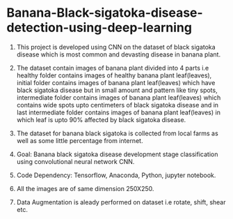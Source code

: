 # Banana-Black-sigatoka-disease-detection-using-deep-learning
1. This project is developed using CNN on the dataset of black sigatoka disease which is most common and devasting disease in banana plant.

2. The dataset contain images of banana plant divided into 4 parts i.e healthy folder contains images of healthy banana plant leaf(leaves), initial folder contains images of banana plant leaf(leaves) which have black sigatoka disease but in small amount and pattern like tiny spots, intermediate folder contains images of banana plant leaf(leaves) which contains wide spots upto centimeters of black sigatoka disease and in last intermediate folder contains images of banana plant leaf(leaves) in which leaf is upto 90% affected by black sigatoka disease.

3. The dataset for banana black sigatoka is collected from local farms as well as some little percentage from internet.

4. Goal: Banana black sigatoka disease development stage classification using convolutional neural network CNN.

5. Code Dependency: Tensorflow, Anaconda, Python, jupyter notebook.

6. All the images are of same dimension 250X250.

7. Data Augmentation is aleady performed on dataset i.e rotate, shift, shear etc.
 

